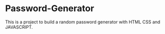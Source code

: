 # Password-Generator
This is a project to build a random password generator with HTML CSS and JAVASCRIPT.
